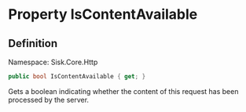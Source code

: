 # Property IsContentAvailable

## Definition
Namespace: Sisk.Core.Http

```csharp
public bool IsContentAvailable { get; }
```

Gets a boolean indicating whether the content of this request has been processed by the server.


